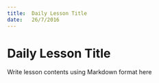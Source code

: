```yaml
---
title:  Daily Lesson Title
date:   26/7/2016
---
```


# Daily Lesson Title

Write lesson contents using Markdown format here